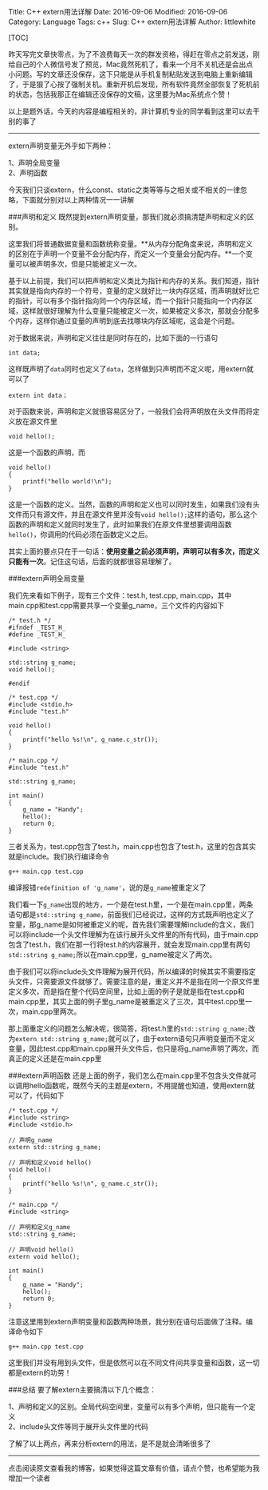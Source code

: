 Title: C++ extern用法详解 
Date: 2016-09-06
Modified: 2016-09-06
Category: Language
Tags: c++
Slug: C++ extern用法详解
Author: littlewhite

[TOC]

昨天写完文章快零点，为了不浪费每天一次的群发资格，得赶在零点之前发送，刚给自己的个人微信号发了预览，Mac竟然死机了，看来一个月不关机还是会出点小问题。写的文章还没保存，这下只能是从手机复制粘贴发送到电脑上重新编辑了，于是狠了心按了强制关机。重新开机后发现，所有软件竟然全部恢复了死机前的状态，包括我那正在编辑还没保存的文稿，这里要为Mac系统点个赞！

以上是题外话，今天的内容是编程相关的，非计算机专业的同学看到这里可以去干别的事了
<hr>

extern声明变量无外乎如下两种：  

1、声明全局变量  
2、声明函数

今天我们只谈extern，什么const、static之类等等与之相关或不相关的一律忽略，下面就分别对以上两种情况一一讲解


###声明和定义
既然提到extern声明变量，那我们就必须搞清楚声明和定义的区别。

这里我们将普通数据变量和函数统称变量。**从内存分配角度来说，声明和定义的区别在于声明一个变量不会分配内存，而定义一个变量会分配内存。**一个变量可以被声明多次，但是只能被定义一次。

基于以上前提，我们可以把声明和定义类比为指针和内存的关系。我们知道，指针其实就是指向内存的一个符号，变量的定义就好比一块内存区域，而声明就好比它的指针，可以有多个指针指向同一个内存区域，而一个指针只能指向一个内存区域，这样就很好理解为什么变量只能被定义一次，如果被定义多次，那就会分配多个内存，这样你通过变量的声明到底去找哪块内存区域呢，这会是个问题。

对于数据来说，声明和定义往往是同时存在的，比如下面的一行语句

	int data;
	
这样既声明了`data`同时也定义了`data`，怎样做到只声明而不定义呢，用extern就可以了

 	extern int data；
 	
对于函数来说，声明和定义就很容易区分了，一般我们会将声明放在头文件而将定义放在源文件里

	void hello();
	
这是一个函数的声明，而

	void hello()
	{
		printf("hello world!\n");
	}	
	
这是一个函数的定义。当然，函数的声明和定义也可以同时发生，如果我们没有头文件而只有源文件，并且在源文件里并没有`void hello();`这样的语句，那么这个函数的声明和定义就同时发生了，此时如果我们在原文件里想要调用函数`hello()`，你调用的代码必须在函数定义之后。

其实上面的要点只在于一句话：**使用变量之前必须声明，声明可以有多次，而定义只能有一次**。记住这句话，后面的就都很容易理解了。

###extern声明全局变量

我们先来看如下例子，现有三个文件：test.h, test.cpp, main.cpp，其中main.cpp和test.cpp需要共享一个变量g_name，三个文件的内容如下

	/* test.h */
	#ifndef _TEST_H_
	#define _TEST_H_

	#include <string>

	std::string g_name;
	void hello();

	#endif
	
	/* test.cpp */
	#include <stdio.h>
	#include "test.h"

	void hello()
	{
    	printf("hello %s!\n", g_name.c_str());
	}
	
	/* main.cpp */
	#include "test.h"

	std::string g_name;

	int main()
	{
   		g_name = "Handy";
    	hello();
    	return 0;
	}

三者关系为，test.cpp包含了test.h，main.cpp也包含了test.h，这里的包含其实就是include。我们执行编译命令

	g++ main.cpp test.cpp
	
编译报错`redefinition of 'g_name'`，说的是`g_name`被重定义了

我们看一下`g_name`出现的地方，一个是在test.h里，一个是在main.cpp里，两条语句都是`std::string g_name`，前面我们已经说过，这样的方式既声明也定义了变量，那g_name是如何被重定义的呢，首先我们需要理解include的含义，我们可以将include一个头文件理解为在该行展开头文件里的所有代码，由于main.cpp包含了test.h，我们在那一行将test.h的内容展开，就会发现main.cpp里有两句`std::string g_name;`所以在main.cpp里，g_name被定义了两次。

由于我们可以将include头文件理解为展开代码，所以编译的时候其实不需要指定头文件，只需要源文件就够了。需要注意的是，重定义并不是指在同一个原文件里定义多次，而是指在整个代码空间里，比如上面的例子是就是指在test.cpp和main.cpp里，其实上面的例子里g_name是被重定义了三次，其中test.cpp里一次，main.cpp里两次。

那上面重定义的问题怎么解决呢，很简答，将test.h里的`std::string g_name;`改为`extern std::string g_name;`就可以了，由于extern语句只声明变量而不定义变量，因此test.cpp和main.cpp展开头文件后，也只是将g_name声明了两次，而真正的定义还是在main.cpp里

###extern声明函数
还是上面的例子，我们怎么在main.cpp里不包含头文件就可以调用hello函数呢，既然今天的主题是extern，不用提醒也知道，使用extern就可以了，代码如下

	/* test.cpp */
	#include <string>
	#include <stdio.h>
	
	// 声明g_name
	extern std::string g_name;        

	// 声明和定义void hello()
	void hello()                      
	{
    	printf("hello %s!\n", g_name.c_str());
	}
	
	/* main.cpp */
	#include <string>
	
	// 声明和定义g_name
	std::string g_name;   
	
	// 声明void hello()           
	extern void hello();             

	int main()
	{
    	g_name = "Handy";
    	hello();
    	return 0;
	}
	
注意这里用到extern声明变量和函数两种场景，我分别在语句后面做了注释。编译命令如下

	g++ main.cpp test.cpp
	
这里我们并没有用到头文件，但是依然可以在不同文件间共享变量和函数，这一切都是extern的功劳！

###总结
要了解extern主要搞清以下几个概念：  

1、声明和定义的区别。全局代码空间里，变量可以有多个声明，但只能有一个定义    
2、include头文件等同于展开头文件里的代码

了解了以上两点，再来分析extern的用法，是不是就会清晰很多了
<hr>
点击阅读原文查看我的博客，如果觉得这篇文章有价值，请点个赞，也希望能为我增加一个读者

